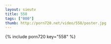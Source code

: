 ```yaml
--- 
layout: sieutv
title: 558
tags: ["000"]
thumb: http://porn720.net/video/558/poster.jpg
---
```

{% include porn720 key="558" %} 
